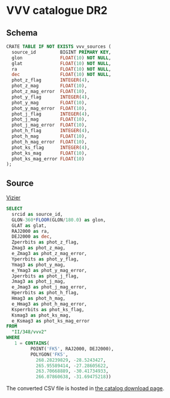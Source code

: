 # VVV catalogue DR2

## Schema

``` sql
CRATE TABLE IF NOT EXISTS vvv_sources (
  source_id         BIGINT PRIMARY KEY,
  glon              FLOAT(10) NOT NULL,
  glat              FLOAT(10) NOT NULL,
  ra                FLOAT(10) NOT NULL,
  dec               FLOAT(10) NOT NULL,
  phot_z_flag       INTEGER(4),
  phot_z_mag        FLOAT(10),
  phot_z_mag_error  FLOAT(10),
  phot_y_flag       INTEGER(4),
  phot_y_mag        FLOAT(10),
  phot_y_mag_error  FLOAT(10),
  phot_j_flag       INTEGER(4),
  phot_j_mag        FLOAT(10),
  phot_j_mag_error  FLOAT(10),
  phot_h_flag       INTEGER(4),
  phot_h_mag        FLOAT(10),
  phot_h_mag_error  FLOAT(10),
  phot_ks_flag      INTEGER(4),
  phot_ks_mag       FLOAT(10),
  phot_ks_mag_error FLOAT(10)
);
```


## Source
[Vizier][tapvizier]

``` sql
SELECT
  srcid as source_id,
  GLON-360*FLOOR(GLON/180.0) as glon,
  GLAT as glat,
  RAJ2000 as ra,
  DEJ2000 as dec,
  Zperrbits as phot_z_flag,
  Zmag3 as phot_z_mag,
  e_Zmag3 as phot_z_mag_error,
  Yperrbits as phot_y_flag,
  Ymag3 as phot_y_mag,
  e_Ymag3 as phot_y_mag_error,
  Jperrbits as phot_j_flag,
  Jmag3 as phot_j_mag,
  e_Jmag3 as phot_j_mag_error,
  Hperrbits as phot_h_flag,
  Hmag3 as phot_h_mag,
  e_Hmag3 as phot_h_mag_error,
  Ksperrbits as phot_ks_flag,
  Ksmag3 as phot_ks_mag,
  e_Ksmag3 as phot_ks_mag_error
FROM
  "II/348/vvv2"
WHERE
   1 = CONTAINS(
         POINT('FK5', RAJ2000, DEJ2000),
         POLYGON('FK5',
           268.28239829, -28.5243427,
           265.95589414, -27.28605622,
           263.70668889, -30.41734933,
           266.07860638, -31.69475218))
```

The converted CSV file is hosted in [the catalog download page][download].

[download]: http://exoplanets.sakura.ne.jp/jasmine/
[tapvizier]: http://tapvizier.u-strasbg.fr/adql/
